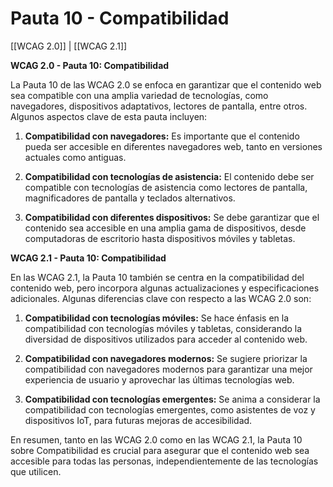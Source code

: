 # Pauta 10 - Compatibilidad

[[WCAG 2.0]] | [[WCAG 2.1]]

**WCAG 2.0 - Pauta 10: Compatibilidad**

La Pauta 10 de las WCAG 2.0 se enfoca en garantizar que el contenido web sea compatible con una amplia variedad de tecnologías, como navegadores, dispositivos adaptativos, lectores de pantalla, entre otros. Algunos aspectos clave de esta pauta incluyen:

1. **Compatibilidad con navegadores:** Es importante que el contenido pueda ser accesible en diferentes navegadores web, tanto en versiones actuales como antiguas.

2. **Compatibilidad con tecnologías de asistencia:** El contenido debe ser compatible con tecnologías de asistencia como lectores de pantalla, magnificadores de pantalla y teclados alternativos.

3. **Compatibilidad con diferentes dispositivos:** Se debe garantizar que el contenido sea accesible en una amplia gama de dispositivos, desde computadoras de escritorio hasta dispositivos móviles y tabletas.

**WCAG 2.1 - Pauta 10: Compatibilidad**

En las WCAG 2.1, la Pauta 10 también se centra en la compatibilidad del contenido web, pero incorpora algunas actualizaciones y especificaciones adicionales. Algunas diferencias clave con respecto a las WCAG 2.0 son:

1. **Compatibilidad con tecnologías móviles:** Se hace énfasis en la compatibilidad con tecnologías móviles y tabletas, considerando la diversidad de dispositivos utilizados para acceder al contenido web.

2. **Compatibilidad con navegadores modernos:** Se sugiere priorizar la compatibilidad con navegadores modernos para garantizar una mejor experiencia de usuario y aprovechar las últimas tecnologías web.

3. **Compatibilidad con tecnologías emergentes:** Se anima a considerar la compatibilidad con tecnologías emergentes, como asistentes de voz y dispositivos IoT, para futuras mejoras de accesibilidad.

En resumen, tanto en las WCAG 2.0 como en las WCAG 2.1, la Pauta 10 sobre Compatibilidad es crucial para asegurar que el contenido web sea accesible para todas las personas, independientemente de las tecnologías que utilicen.
